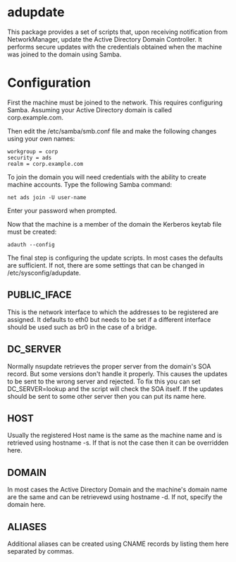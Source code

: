 adupdate
========

This package provides a set of scripts that, upon receiving notification from 
NetworkManager, update the Active Directory Domain Controller.  It performs
secure updates with the credentials obtained when the machine was joined to
the domain using Samba.


Configuration
=============

First the machine must be joined to the network.  This requires configuring
Samba.  Assuming your Active Directory domain is called corp.example.com.

Then edit the /etc/samba/smb.conf file and make the following changes using 
your own names:

```
workgroup = corp
security = ads
realm = corp.example.com
```

To join the domain you will need credentials with the ability to create machine
accounts. Type the following Samba command:

```
net ads join -U user-name
```

Enter your password when prompted.

Now that the machine is a member of the domain the Kerberos keytab file must be
created:

```
adauth --config
```

The final step is configuring the update scripts.  In most cases the defaults
are sufficient.  If not, there are some settings that can be changed in 
/etc/sysconfig/adupdate.

PUBLIC_IFACE
------------

This is the network interface to which the addresses to be registered are 
assigned.  It defaults to eth0 but needs to be set if a different 
interface should be used such as br0 in the case of a bridge.

DC_SERVER
---------

Normally nsupdate retrieves the proper server from the domain's SOA record. 
But some versions don't handle it properly.  This causes the updates to be 
sent to the wrong server and rejected.  To fix this you can set 
DC_SERVER=lookup and the script will check the SOA itself.  If the updates 
should be sent to some other server then you can put its name here.

HOST
----

Usually the registered Host name is the same as the machine name and is 
retrieved using hostname -s.  If that is not the case then it can be 
overridden here.

DOMAIN
------

In most cases the Active Directory Domain and the machine's domain name 
are the same and can be retrievewd using hostname -d.  If not, specify 
the domain here.

ALIASES
-------

Additional aliases can be created using CNAME records by listing them here 
separated by commas.
